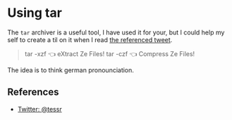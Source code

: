 # Using tar

The `tar` archiver is a useful tool, I have used it for your, but I could help my self to create a til on it when I read [the referenced tweet](https://twitter.com/_tessr/status/626076327133577216).

> tar -xzf 👈 eXtract Ze Files!
> tar -czf 👈 Compress Ze Files!

The idea is to think german pronounciation.

## References

- [Twitter: @tessr](https://twitter.com/_tessr/status/626076327133577216)

